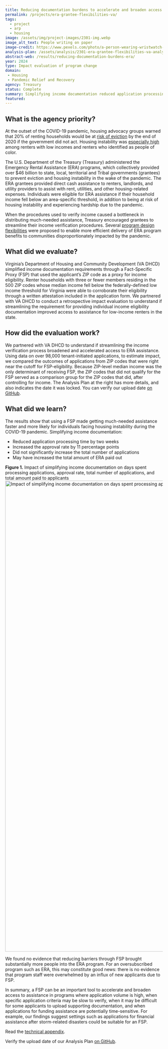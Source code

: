 ```yaml
---
title: Reducing documentation burdens to accelerate and broaden access to emergency rental assistance
permalink: /projects/era-grantee-flexibilities-va/
tags:
  - project
  - arp
  - housing
image: /assets/img/project-images/2301-img.webp
image_alt_text: People writing on paper
image-credit: https://www.pexels.com/photo/a-person-wearing-wristwatch-filling-up-the-paper-8293764/
analysis-plan: /assets/analysis/2301-era-grantee-flexibilities-va-analysis-plan.pdf
abstract-web: /results/reducing-documentation-burdens-era/
year: 2024
type: Impact evaluation of program change
domain:
 - Housing
 - Pandemic Relief and Recovery
agency: Treasury
status: Complete
summary: Simplifying income documentation reduced application processing times and increased application approval rates, but did not significantly increase new applications
featured:
---
```

## What is the agency priority?
At the outset of the COVID-19 pandemic, housing advocacy groups warned that 20% of renting households would be at <a class="usa-link usa-link--external" href="https://www.aspeninstitute.org/blog-posts/20-million-renters-are-at-risk-of-eviction/">risk of eviction</a> by the end of 2020 if the government did not act. Housing instability was <a class="usa-link usa-link--external" href="https://files.consumerfinance.gov/f/documents/cfpb_Housing_insecurity_and_the_COVID-19_pandemic.pdf">especially high</a> among renters with low incomes and renters who identified as people of color.

The U.S. Department of the Treasury (Treasury) administered the Emergency Rental Assistance (ERA) programs, which collectively provided over $46 billion to state, local, territorial and Tribal governments (grantees) to prevent eviction and housing instability in the wake of the pandemic. The ERA grantees provided direct cash assistance to renters, landlords, and utility providers to assist with rent, utilities, and other housing-related expenses. Individuals were eligible for ERA assistance if their household income fell below an area-specific threshold, in addition to being at risk of housing instability and experiencing hardship due to the pandemic.

When the procedures used to verify income caused a bottleneck in distributing much-needed assistance, Treasury encouraged grantees to streamline their income verification procedures. Several <a class="usa-link usa-link--external" href="https://home.treasury.gov/policy-issues/coronavirus/assistance-for-state-local-and-tribal-governments/emergency-rental-assistance-program/promising-practices/fact-specific-proxies">program design flexibilities</a> were proposed to enable more efficient delivery of ERA program benefits to communities disproportionately impacted by the pandemic.

## What did we evaluate?
Virginia’s Department of Housing and Community Development (VA DHCD) simplified income documentation requirements through a Fact-Specific Proxy (FSP) that used the applicant’s ZIP code as a proxy for income eligibility. Renter households with three or fewer members residing in the 500 ZIP codes whose median income fell below the federally-defined low income threshold for Virginia were able to corroborate their eligibility through a written attestation included in the application form. We partnered with VA DHCD to conduct a retrospective impact evaluation to understand if streamlining the requirement for providing individual income eligibility documentation improved access to assistance for low-income renters in the state.

## How did the evaluation work?
We partnered with VA DHCD to understand if streamlining the income verification process broadened and accelerated access to ERA assistance.  Using data on over 98,000 tenant-initiated applications, to estimate impact, we compared the outcomes of applications from ZIP codes that were right near the cutoff for FSP-eligibility. Because ZIP-level median income was the only determinant of receiving FSP, the ZIP codes that did not qualify for the FSP served as a comparison group for the ZIP codes that did, after controlling for income. The Analysis Plan at the right has more details, and also indicates the date it was locked. You can verify our upload date <a class="usa-link usa-link--external" href="https://github.com/gsa-oes/office-of-evaluation-sciences/commits/master/assets/analysis/2301-era-grantee-flexibilities-va-analysis-plan.pdf">on GitHub</a>.

## What did we learn?
The results show that using a FSP made getting much-needed assistance faster and more likely for individuals facing housing instability during the COVID-19 pandemic. Simplifying income documentation:
- Reduced application processing time by two weeks
- Increased the approval rate by 11 percentage points
- Did not significantly increase the total number of applications
- May have increased the total amount of ERA paid out

<b>Figure 1.</b> Impact of simplifying income documentation on days spent processing applications,  approval rate, total number of applications, and total amount paid to applicants
<img src="{{ '/assets/img/project-images/2301-coef-plot.svg' | prepend: site.baseurl }}" alt="Impact of simplifying income documentation on days spent processing applications,  approval rate, total number of applications, and total amount paid to applicants" width="1500">

We found no evidence that reducing barriers through FSP brought substantially more people into the ERA program. For an oversubscribed program such as ERA, this may constitute good news: there is no evidence that program staff were overwhelmed by an influx of new applicants due to FSP.

In summary, a FSP can be an important tool to accelerate and broaden access to assistance in programs where application volume is high, when specific application criteria may be slow to verify, when it may be difficult for some applicants to upload supporting documentation, and when applications for funding assistance are potentially time-sensitive. For example, our findings suggest settings such as applications for financial assistance after storm-related disasters could be suitable for an FSP.

Read the [technical appendix]({{site.baseurl}}/assets/abstracts/2301_technical-appendix.pdf).

Verify the upload date of our Analysis Plan <a class="usa-link usa-link--external" href="https://github.com/gsa-oes/office-of-evaluation-sciences/commits/master/assets/analysis/2301-era-grantee-flexibilities-va-analysis-plan.pdf">on GitHub</a>.
